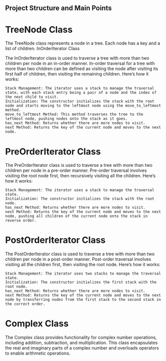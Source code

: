 ## Project Structure and Main Points
# TreeNode Class

The TreeNode class represents a node in a tree. Each node has a key and a list of children.
InOrderIterator Class

The InOrderIterator class is used to traverse a tree with more than two children per node in an in-order manner. In-order traversal for a tree with more than two children can be defined as visiting the node after visiting its first half of children, then visiting the remaining children. Here’s how it works:

    Stack Management: The iterator uses a stack to manage the traversal state, with each stack entry being a pair of a node and the index of the next child to visit.
    Initialization: The constructor initializes the stack with the root node and starts moving to the leftmost node using the move_to_leftmost method.
    move_to_leftmost Method: This method traverses the tree to the leftmost node, pushing nodes onto the stack as it goes.
    has_next Method: Returns whether there are more nodes to visit.
    next Method: Returns the key of the current node and moves to the next node.

# PreOrderIterator Class

The PreOrderIterator class is used to traverse a tree with more than two children per node in a pre-order manner. Pre-order traversal involves visiting the root node first, then recursively visiting all the children. Here’s how it works:

    Stack Management: The iterator uses a stack to manage the traversal state.
    Initialization: The constructor initializes the stack with the root node.
    has_next Method: Returns whether there are more nodes to visit.
    next Method: Returns the key of the current node and moves to the next node, pushing all children of the current node onto the stack in reverse order.

# PostOrderIterator Class

The PostOrderIterator class is used to traverse a tree with more than two children per node in a post-order manner. Post-order traversal involves visiting all the children first, then visiting the root node. Here’s how it works:

    Stack Management: The iterator uses two stacks to manage the traversal state.
    Initialization: The constructor initializes the first stack with the root node.
    has_next Method: Returns whether there are more nodes to visit.
    next Method: Returns the key of the current node and moves to the next node by transferring nodes from the first stack to the second stack in the correct order.

# Complex Class

The Complex class provides functionality for complex number operations, including addition, subtraction, and multiplication. This class encapsulates the real and imaginary parts of a complex number and overloads operators to enable arithmetic operations.
